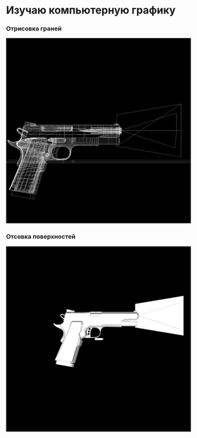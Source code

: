 # Изучаю компьютерную графику

### Отрисовка граней
![Отрисовка граней](https://raw.githubusercontent.com/inex550/C-3D-Graphics/res/img/img1.png)

### Отсовка поверхностей
![Отрисовка поверхностей](https://raw.githubusercontent.com/inex550/C-3D-Graphics/res/img/img2.png)
